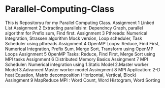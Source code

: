 # Parallel-Computing-Class

This is Repositoryu for my Parallel Computing Class. 
Assignment 1 Linked List
Assignment 2 Extracting parallelsim: Dependncy Graph, parallel algorithm for Prefix sum, Find first.
Assignment 3 Pthreads: Numerical Integration, Strassen algorithm Mock version, Loop scheduler, Task Scheduler using pthreads
Assignment 4 OpenMP Loops: Reduce, Find First, Numerical Integration, Prefix Sum, Merge Sort, Transform using OpenMP Loops
Assignment 5 OpenMP Tasks: Reduce, Find First, Merge Sort using MPI tasks
Assignment 6 Distributed Memory Basics
Assingment 7 MPI Scheduler: Numerical integration using 1.Static Model  2.Master worker Model  3.Advanced Master worker model
Assingment 8 MPI Application: 2-D heat Equation, Matrix decomposition (Horizontal, Vertical, Block)
Assingment 9 MapReduce MPI : Word Count, Word Histogram, Word Sorting
